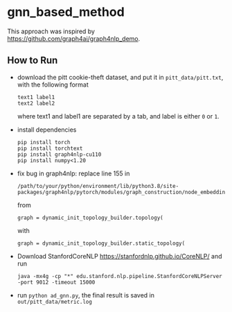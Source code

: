 # gnn_based_method

This approach was inspired by https://github.com/graph4ai/graph4nlp_demo.

## How to Run

- download the pitt cookie-theft dataset, and put it in `pitt_data/pitt.txt`, with the following format

  ```
  text1 label1
  text2 label2
  ```

  where text1 and label1 are separated by a tab, and label is either `0` or `1`.

- install dependencies

  ```
  pip install torch
  pip install torchtext
  pip install graph4nlp-cu110
  pip install numpy<1.20
  ```

- fix bug in graph4nlp: replace line 155 in 

  ```
  /path/to/your/python/environment/lib/python3.8/site-packages/graph4nlp/pytorch/modules/graph_construction/node_embedding_based_refined_graph_construction.py
  ``` 

  from 

  ```
  graph = dynamic_init_topology_builder.topology(
  ```

  with

  ```
  graph = dynamic_init_topology_builder.static_topology(
  ```

- Download StanfordCoreNLP https://stanfordnlp.github.io/CoreNLP/ and run

  ```
  java -mx4g -cp "*" edu.stanford.nlp.pipeline.StanfordCoreNLPServer -port 9012 -timeout 15000
  ```

- run `python ad_gnn.py`, the final result is saved in `out/pitt_data/metric.log`